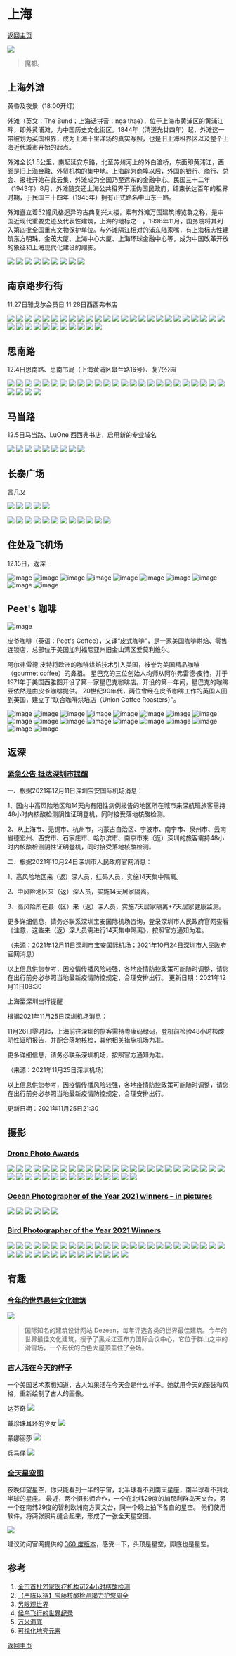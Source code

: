 # 上海
[返回主页](/)

![](/img/shanghai20211128012.jpeg)
> 魔都。

## 上海外滩

黄昏及夜景（18:00开灯）

外滩（英文：The Bund；上海话拼音：nga thae），位于上海市黄浦区的黄浦江畔，即外黄浦滩，为中国历史文化街区。1844年（清道光廿四年）起，外滩这一带被划为英国租界，成为上海十里洋场的真实写照，也是旧上海租界区以及整个上海近代城市开始的起点。

外滩全长1.5公里，南起延安东路，北至苏州河上的外白渡桥，东面即黄浦江，西面是旧上海金融、外贸机构的集中地。上海辟为商埠以后，外国的银行、商行、总会、报社开始在此云集，外滩成为全国乃至远东的金融中心。民国三十二年（1943年）8月，外滩随交还上海公共租界于汪伪国民政府，结束长达百年的租界时期，于民国三十四年（1945年）拥有正式路名中山东一路。

外滩矗立着52幢风格迥异的古典复兴大楼，素有外滩万国建筑博览群之称，是中国近现代重要史迹及代表性建筑，上海的地标之一。1996年11月，国务院将其列入第四批全国重点文物保护单位。与外滩隔江相对的浦东陆家嘴，有上海标志性建筑东方明珠、金茂大厦、上海中心大厦、上海环球金融中心等，成为中国改革开放的象征和上海现代化建设的缩影。

![](https://upload-images.jianshu.io/upload_images/620565-ed9bc9a50a8da2bf.jpeg)
![](https://upload-images.jianshu.io/upload_images/620565-6752c1a5adcb42ae.jpeg)
![](https://upload-images.jianshu.io/upload_images/620565-975985d183dcbf23.jpeg)
![](https://upload-images.jianshu.io/upload_images/620565-865f299b1f7df48a.jpeg)
![](https://upload-images.jianshu.io/upload_images/620565-c0ffd3b7b6ad37d8.jpeg)
![](https://upload-images.jianshu.io/upload_images/620565-107c90875eafb09d.jpeg)
![](https://upload-images.jianshu.io/upload_images/620565-91ec00468fda84c4.jpeg)
![](https://upload-images.jianshu.io/upload_images/620565-47251ea1e34c8e56.jpeg)
![](https://upload-images.jianshu.io/upload_images/620565-7b3424c369a6d3f8.jpeg)


## 南京路步行街

11.27日雅戈尔会员日
11.28日西西弗书店

![](/img/shanghai20211128001.jpeg)
![](/img/shanghai20211128002.jpeg)
![](/img/shanghai20211128003.jpeg)
![](/img/shanghai20211128004.jpeg)
![](/img/shanghai20211128005.jpeg)
![](/img/shanghai20211128006.jpeg)
![](/img/shanghai20211128007.jpeg)
![](/img/shanghai20211128008.jpeg)
![](/img/shanghai20211128009.jpeg)
![](/img/shanghai20211128010.jpeg)
![](/img/shanghai20211128011.jpeg)
![](/img/shanghai20211128012.jpeg)
![](/img/shanghai20211128013.jpeg)
![](/img/shanghai20211128014.jpeg)
![](/img/shanghai20211128015.jpeg)
![](/img/shanghai20211128016.jpeg)
![](/img/shanghai20211128017.jpeg)
![](/img/shanghai20211128018.jpeg)
![](/img/shanghai20211128019.jpeg)
![](/img/shanghai20211128020.jpeg)
![](/img/shanghai20211128021.jpeg)
![](/img/shanghai20211128022.jpeg)
![](/img/shanghai20211128023.jpeg)
![](/img/shanghai20211128024.jpeg)
![](/img/shanghai20211128025.jpeg)
![](/img/shanghai20211128026.jpeg)
![](/img/shanghai20211128027.jpeg)
![](/img/shanghai20211128028.jpeg)
![](/img/shanghai20211128029.jpeg)
![](/img/shanghai20211128030.jpeg)
![](/img/shanghai20211128031.jpeg)
![](/img/shanghai20211128032.jpeg)
![](/img/shanghai20211128033.jpeg)
![](/img/shanghai20211128034.jpeg)
![](/img/shanghai20211128035.jpeg)
![](/img/shanghai20211128036.jpeg)

## 思南路
12.4日思南路、思南书局（上海黄浦区皋兰路16号）、复兴公园

![](/img/shanghai2021204001.jpeg)
![](/img/shanghai2021204002.jpeg)
![](/img/shanghai2021204003.jpeg)
![](/img/shanghai2021204004.jpeg)
![](/img/shanghai2021204005.jpeg)
![](/img/shanghai2021204006.jpeg)
![](/img/shanghai2021204007.jpeg)
![](/img/shanghai2021204008.jpeg)
![](/img/shanghai2021204009.jpeg)
![](/img/shanghai2021204010.jpeg)
![](/img/shanghai2021204011.jpeg)
![](/img/shanghai2021204012.jpeg)
![](/img/shanghai2021204013.jpeg)
![](/img/shanghai2021204014.jpeg)
![](/img/shanghai2021204015.jpeg)
![](/img/shanghai2021204016.jpeg)
![](/img/shanghai2021204017.jpeg)
![](/img/shanghai2021204018.jpeg)
![](/img/shanghai2021204019.jpeg)
![](/img/shanghai2021204020.jpeg)
![](/img/shanghai2021204021.jpeg)
![](/img/shanghai2021204022.jpeg)
![](/img/shanghai2021204023.jpeg)
![](/img/shanghai2021204024.jpeg)
![](/img/shanghai2021204025.jpeg)
![](/img/shanghai2021204026.jpeg)
![](/img/shanghai2021204027.jpeg)
![](/img/shanghai2021204028.jpeg)
![](/img/shanghai2021204029.jpeg)

## 马当路
12.5日马当路、LuOne 西西弗书店，启用新的专业域名

![](/img/Shanghai20211205001.jpeg)
![](/img/Shanghai20211205002.jpeg)
![](/img/Shanghai20211205003.jpeg)
![](/img/Shanghai20211205004.jpeg)
![](/img/Shanghai20211205005.jpeg)
![](/img/Shanghai20211205006.jpeg)
![](/img/Shanghai20211205007.jpeg)
![](/img/Shanghai20211205008.jpeg)
![](/img/Shanghai20211205009.jpeg)


## 长泰广场

 言几又

![](/img/Shanghai202112YJY001.jpeg)
![](/img/Shanghai202112YJY002.jpeg)
![](/img/Shanghai202112YJY003.jpeg)
![](/img/Shanghai202112YJY004.jpeg)
![](/img/Shanghai202112YJY005.jpeg)

![](/img/20211211001.jpeg)
![](/img/20211211002.jpeg)
![](/img/20211211003.jpeg)
![](/img/20211211004.jpeg)
![](/img/20211211005.jpeg)
![](/img/20211211006.jpeg)
![](/img/20211211007.jpeg)
![](/img/20211211008.jpeg)
![](/img/20211211009.jpeg)
![](/img/20211211010.jpeg)
![](/img/20211211011.jpeg)
![](/img/20211211012.jpeg)

## 住处及飞机场

12.15日，返深

![image](https://user-images.githubusercontent.com/95151698/146110014-23c93f50-94fc-4092-9b5d-630c2536167c.png)
![image](https://user-images.githubusercontent.com/95151698/146110032-9a461cd5-d1f3-4446-9a89-6d70bd6b9f00.png)
![image](https://user-images.githubusercontent.com/95151698/146110050-069a3610-6703-4524-b0c0-b483276db1ef.png)
![image](https://user-images.githubusercontent.com/95151698/146110057-fc02b5eb-df41-4008-ad2b-ed95900fa58e.png)
![image](https://user-images.githubusercontent.com/95151698/146110068-f0aa543d-0646-4c3e-89c8-c91b20cb28c9.png)
![image](https://user-images.githubusercontent.com/95151698/146110079-4f40f41c-97c4-45bb-a8d3-80e8f5322766.png)
![image](https://user-images.githubusercontent.com/95151698/146110093-5a3acdf3-042f-4807-8fd7-ee3879d4fe2e.png)
![image](https://user-images.githubusercontent.com/95151698/146110105-e8d97c24-8b51-4c2b-bf1f-5ace711c8cb6.png)
![image](https://user-images.githubusercontent.com/95151698/146110120-d1ae6491-cf09-4b1a-8d9f-93c4b19d66ef.png)
![image](https://user-images.githubusercontent.com/95151698/146110126-a4edf2d3-26c8-4e81-8b90-67386853e423.png)

## Peet's 咖啡

![image](https://user-images.githubusercontent.com/95151698/148666279-8ccee551-31b1-4711-b268-a1deb6987639.png)

皮爷咖啡（英语：Peet's Coffee），又译“皮式咖啡”，是一家美国咖啡烘焙、零售连锁店，总部位于美国加利福尼亚州旧金山湾区爱莫利维尔。

阿尔弗雷德·皮特将欧洲的咖啡烘焙技术引入美国，被誉为美国精品咖啡（gourmet coffee）的鼻祖。
星巴克的三位创始人均师从阿尔弗雷德·皮特，并于1971年于美国西雅图开设了第一家星巴克咖啡店。开设的第一年间，星巴克的咖啡豆依然是由皮爷咖啡提供。
20世纪90年代，两位曾经在皮爷咖啡工作的英国人回到英国，建立了“联合咖啡烘培店（Union Coffee Roasters）”。

![image](https://user-images.githubusercontent.com/95151698/148666284-a3902665-346b-40bc-b020-c7ff431d036a.png)
![image](https://user-images.githubusercontent.com/95151698/148666285-c86b9028-2240-4647-8e01-f4e54672b66a.png)
![image](https://user-images.githubusercontent.com/95151698/148666287-5a6415f7-ec6e-4a72-b1b5-2632104b1999.png)
![image](https://user-images.githubusercontent.com/95151698/148666289-8916d3bf-4ce0-40ae-acbf-1c42675b73c7.png)
![image](https://user-images.githubusercontent.com/95151698/148666290-26cb6521-c6b5-4402-a804-d81e358c979b.png)
![image](https://user-images.githubusercontent.com/95151698/148666291-9fc758de-8244-4163-9125-ff29d66e9c12.png)
![image](https://user-images.githubusercontent.com/95151698/148666292-3872210d-35f5-4281-81a7-b0342f2a56cd.png)
![image](https://user-images.githubusercontent.com/95151698/148666293-aeb37585-57f9-4909-907d-616e619d7517.png)
![image](https://user-images.githubusercontent.com/95151698/148666297-a0700383-1207-45af-939c-e7d284c66f11.png)
![image](https://user-images.githubusercontent.com/95151698/148666299-bec57af6-6793-402a-b30a-ad01a2081680.png)
![image](https://user-images.githubusercontent.com/95151698/148666301-173ca3db-2d8e-4b4a-afa5-36e90a982b40.png)
![image](https://user-images.githubusercontent.com/95151698/148666303-6b61d378-5f82-4b48-8fb5-826bcbc01cf1.png)
![image](https://user-images.githubusercontent.com/95151698/148666304-c2638765-60fa-4195-b344-e9233cfd839a.png)
![image](https://user-images.githubusercontent.com/95151698/148666305-b396a0fa-5b30-4ee0-bbbf-5769796bd4bc.png)
![image](https://user-images.githubusercontent.com/95151698/148666306-0bcfda8a-d0e0-4655-a8b1-3f2e515307c0.png)
![image](https://user-images.githubusercontent.com/95151698/148666308-d3278fe5-e7ea-4691-ab4c-67eb41cbd210.png)
![image](https://user-images.githubusercontent.com/95151698/148666310-672a116e-c887-49dc-aa70-c57fa00c49a9.png)
![image](https://user-images.githubusercontent.com/95151698/148666311-77498089-39ef-489d-b088-25d3eef5b2e6.png)

## 返深

### [紧急公告  抵达深圳市提醒](https://flights.ctrip.com/online/list/oneway-sha-szx?_=1&depdate=2021-12-12&cabin=Y_S_C_F)

一、根据2021年12月11日深圳宝安国际机场消息：

1、国内中高风险地区和14天内有阳性病例报告的地区所在城市来深航班旅客需持48小时内核酸检测阴性证明登机，同时接受落地核酸检测。

2、从上海市、无锡市、杭州市，内蒙古自治区、宁波市、南宁市、泉州市、云南省德宏州、西安市、石家庄市、哈尔滨市、南京市来（返）深圳的旅客需持48小时内核酸检测阴性证明登机，同时接受落地核酸检测。

二、根据2021年10月24日深圳市人民政府官网消息：

1、高风险地区来（返）深人员，红码人员，实施14天集中隔离。

2、中风险地区来（返）深人员，实施14天居家隔离。

3、高风险所在县（区）来（返）深人员，实施7天居家隔离+7天居家健康监测。

更多详细信息，请务必联系深圳宝安国际机场咨询，登录深圳市人民政府官网查看《注意，这些来（返）深人员需进行14天集中隔离》，按照官方通知为准。

（来源：2021年12月11日深圳市宝安国际机场；2021年10月24日深圳市人民政府官网消息）

以上信息供您参考，因疫情传播风险较强，各地疫情防控政策可能随时调整，请您在出行前务必参照当地最新疫情防控规定，合理安排出行。
更新日期：2021年12月11日09:30

上海至深圳出行提醒

根据2021年11月25日深圳机场消息：

11月26日零时起，上海前往深圳的旅客需持粤康码绿码，登机前检验48小时核酸阴性证明报告，并配合落地核检，其他相关措施机场为准。

更多详细信息，请务必联系深圳机场，按照官方通知为准。

（来源：2021年11月25日深圳机场）

以上信息供您参考，因疫情传播风险较强，各地疫情防控政策可能随时调整，请您在出行前务必参照当地最新疫情防控规定，合理安排出行。

更新日期：2021年11月25日21:30

## 摄影

### [Drone Photo Awards](https://droneawards.photo/gallery/2021)

![](/img/pic001.jpg)
![](/img/pic002.jpg)
![](/img/pic003.jpg)
![](/img/pic004.jpg)
![](/img/pic005.jpg)
![](/img/pic006.jpg)
![](/img/pic007.jpg)
![](/img/pic008.jpg)
![](/img/pic009.jpg)
![](/img/pic010.jpg)
![](/img/pic011.jpg)
![](/img/pic012.jpg)
![](/img/pic013.jpg)
![](/img/pic014.jpg)
![](/img/pic015.jpg)
![](/img/pic016.jpg)
![](/img/pic017.jpg)
![](/img/pic018.jpg)
![](/img/pic019.jpg)
![](/img/pic020.jpg)
![](/img/pic021.jpg)
![](/img/pic022.jpg)
![](/img/pic023.jpg)
![](/img/pic024.jpg)
![](/img/pic025.jpg)
![](/img/pic026.jpg)
![](/img/pic027.jpg)
![](/img/pic028.jpg)
![](/img/pic029.jpg)
![](/img/pic030.jpg)
![](/img/pic031.jpg)
![](/img/pic032.jpg)
![](/img/pic033.jpg)
![](/img/pic034.jpg)
![](/img/pic035.jpg)
![](/img/pic036.jpg)
![](/img/pic037.jpg)
![](/img/pic038.jpg)
![](/img/pic039.jpg)
![](/img/pic040.jpg)

### [Ocean Photographer of the Year 2021 winners – in pictures](https://www.theguardian.com/environment/gallery/2021/sep/20/ocean-photographer-of-the-year-2021-winners-in-pictures)

![](/img/sea001.jpg)
![](/img/sea002.jpg)
![](/img/sea003.jpg)
![](/img/sea004.jpg)
![](/img/sea005.jpg)
![](/img/sea006.jpg)

### [Bird Photographer of the Year 2021 Winners](https://www.birdpoty.com/2021-winners)

![](/img/bird001.jpg)
![](/img/bird002.jpg)
![](/img/bird003.jpg)
![](/img/bird004.jpg)
![](/img/bird005.jpg)
![](/img/bird006.jpg)
![](/img/bird007.jpg)
![](/img/bird008.jpg)
![](/img/bird009.jpg)
![](/img/bird010.jpg)
![](/img/bird011.jpg)
![](/img/bird012.jpg)
![](/img/bird013.jpg)
![](/img/bird014.jpg)
![](/img/bird015.jpg)
![](/img/bird016.jpg)
![](/img/bird017.jpg)
![](/img/bird018.jpg)
![](/img/bird019.jpg)
![](/img/bird020.jpg)
![](/img/bird021.jpg)
![](/img/bird022.jpg)
![](/img/bird023.jpg)
![](/img/bird024.jpg)
![](/img/bird025.jpg)
![](/img/bird026.jpg)
![](/img/bird027.jpg)
![](/img/bird028.jpg)
![](/img/bird029.jpg)
![](/img/bird030.jpg)
![](/img/bird031.jpg)
![](/img/bird032.jpg)
![](/img/bird033.jpg)
![](/img/bird034.jpg)
![](/img/bird035.jpg)
![](/img/bird036.jpg)
![](/img/bird037.jpg)
![](/img/bird038.jpg)
![](/img/bird039.jpg)

## 有趣

### [今年的世界最佳文化建筑](https://www.dezeen.com/2021/11/22/dezeen-awards-2021-architecture-category-winners/)

![](https://cdn.beekka.com/blogimg/asset/202111/bg2021113005.webp)
> 国际知名的建筑设计网站 Dezeen，每年评选各类的世界最佳建筑。今年的世界最佳文化建筑，授予了黑龙江亚布力国际会议中心，它位于群山之中的滑雪场，一个起伏的白色大屋顶盖住了会场。

### [古人活在今天的样子](https://mossandfog.com/artist-imagines-what-famous-historical-figures-would-look-like-today/)
一个美国艺术家想知道，古人如果活在今天会是什么样子。她就用今天的服装和风格，重新绘制了古人的画像。

达芬奇
![](https://cdn.beekka.com/blogimg/asset/202109/bg2021091201.jpg)

戴珍珠耳环的少女
![](https://cdn.beekka.com/blogimg/asset/202109/bg2021091202.jpg)

蒙娜丽莎
![](https://cdn.beekka.com/blogimg/asset/202109/bg2021091203.jpg)

兵马俑
![](https://cdn.beekka.com/blogimg/asset/202109/bg2021091204.jpg)


### [全天星空图](https://www.eso.org/public/images/potw2137a/)

夜晚仰望星空，你只能看到一半的宇宙，北半球看不到南天星座，南半球看不到北半球的星座。
最近，两个摄影师合作，一个在北纬29度的加那利群岛天文台，另一个在南纬29度的智利欧洲南方天文台，同一个晚上拍下各自的星空。
他们使用软件，将两张照片缝合起来，形成了一张全天星空图。

![](https://cdn.beekka.com/blogimg/asset/202109/bg2021091610.jpg)

建议访问官网提供的 [360 度版本](https://www.eso.org/public/images/potw2137b/)，感受一下，头顶是星空，脚底也是星空。

## 参考

1. [全市首批21家医疗机构可24小时核酸检测](https://www.shanghai.gov.cn/nw4411/20211028/1c3acb83e8dc4ae5acedf1cfbbef1bd2.html)
2. [【严阵以待】宝藤核酸检测竭力护您周全](http://www.biotecan.com/ArticleDetail/ff410901-2b3b-480a-88fd-af3779a3860b)
3. [另眼观世界](https://www.jianshu.com/p/64f40e7cb319)
4. [候鸟飞行的世界纪录](https://www.audubon.org/news/these-mighty-shorebirds-keep-breaking-flight-records-and-you-can-follow-along)
5. [万米海底](https://www.jfdaily.com/news/detail?id=429954)
6. [可视化地壳元素](https://www.visualcapitalist.com/visualizing-the-abundance-of-elements-in-the-earths-crust/)

[返回主页](/)
